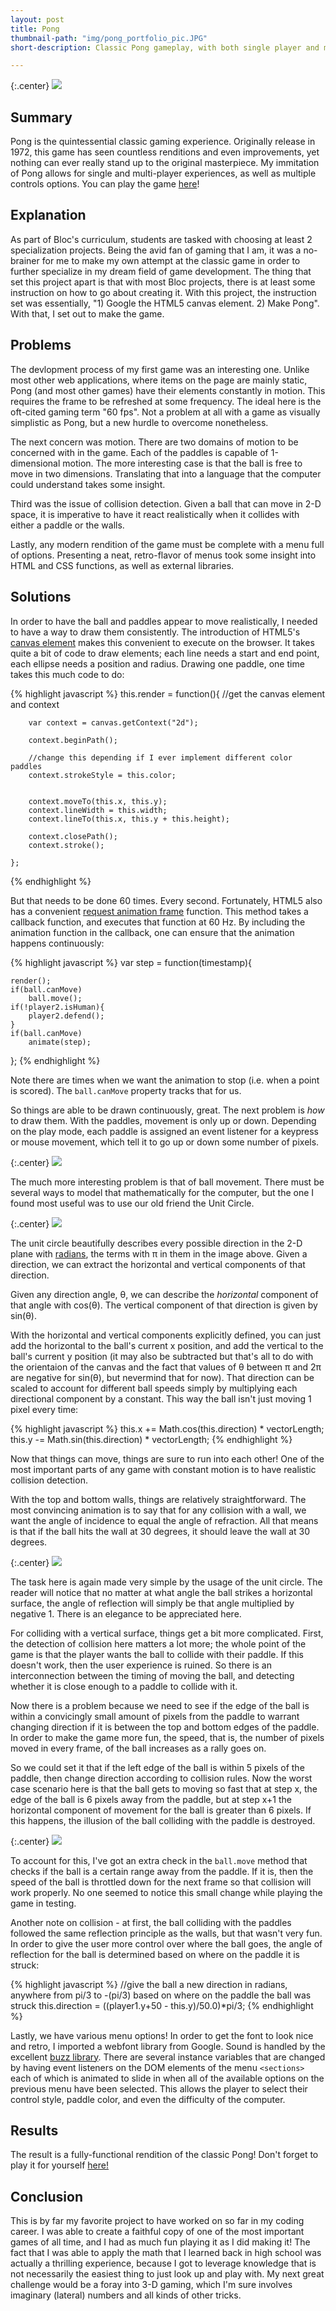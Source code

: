 ```yaml
---
layout: post
title: Pong
thumbnail-path: "img/pong_portfolio_pic.JPG"
short-description: Classic Pong gameplay, with both single player and multiplayer modes. Keyboard controls and mouse control is supported! Powered by the HTML5 canvas element.

---
```


{:.center}
![]({{site.baseurl}}/img/pong_welcome.JPG")

## Summary
Pong is the quintessential classic gaming experience. Originally release in 1972, this game has seen countless renditions and even improvements, yet nothing can ever really stand up to the original masterpiece. My immitation of Pong allows for single and multi-player experiences, as well as multiple controls options. You can play the game <a href="https://evening-temple-10291.herokuapp.com/">here</a>!

## Explanation

As part of Bloc's curriculum, students are tasked with choosing at least 2 specialization projects. Being the avid fan of gaming that I am, it was a no-brainer for me to make my own attempt at the classic game in order to further specialize in my dream field of game development. The thing that set this project apart is that with most Bloc projects, there is at least some instruction on how to go about creating it. With this project, the instruction set was essentially, "1) Google the HTML5 canvas element. 2) Make Pong". With that, I set out to make the game. 

## Problems

The devlopment process of my first game was an interesting one. Unlike most other web applications, where items on the page are mainly static, Pong (and most other games) have their elements constantly in motion. This requires the frame to be refreshed at some frequency. The ideal here is the oft-cited gaming term "60 fps". Not a problem at all with a game as visually simplistic as Pong, but a new hurdle to overcome nonetheless.

The next concern was motion. There are two domains of motion to be concerned with in the game. Each of the paddles is capable of 1-dimensional motion. The more interesting case is that the ball is free to move in two dimensions. Translating that into a language that the computer could understand takes some insight.

Third was the issue of collision detection. Given a ball that can move in 2-D space, it is imperative to have it react realistically when it collides with either a paddle or the walls.

Lastly, any modern rendition of the game must be complete with a menu full of options. Presenting a neat, retro-flavor of menus took some insight into HTML and CSS functions, as well as external libraries.

## Solutions

In order to have the ball and paddles appear to move realistically, I needed to have a way to draw them consistently. The introduction of HTML5's <a href="http://diveintohtml5.info/canvas.html">canvas element</a> makes this convenient to execute on the browser. It takes quite a bit of code to draw elements; each line needs a start and end point, each ellipse needs a position and radius. Drawing one paddle, one time takes this much code to do:

{% highlight javascript %}
this.render = function(){
        //get the canvas element and context

        var context = canvas.getContext("2d");

        context.beginPath();

        //change this depending if I ever implement different color paddles
        context.strokeStyle = this.color;


        context.moveTo(this.x, this.y);
        context.lineWidth = this.width;
        context.lineTo(this.x, this.y + this.height);

        context.closePath();
        context.stroke();

    };
{% endhighlight %}

But that needs to be done 60 times. Every second. Fortunately, HTML5 also has a convenient <a href="https://developer.mozilla.org/en-US/docs/Web/API/window/requestAnimationFrame">request animation frame</a> function. This method takes a callback function, and executes that function at 60 Hz. By including the animation function in the callback, one can ensure that the animation happens continuously:

{% highlight javascript %}
var step = function(timestamp){
    
    render();
    if(ball.canMove)
        ball.move();
    if(!player2.isHuman){
        player2.defend();
    }
    if(ball.canMove)
        animate(step);
    
};
{% endhighlight %}

Note there are times when we want the animation to stop (i.e. when a point is scored). The `ball.canMove` property tracks that for us.


So things are able to be drawn continuously, great. The next problem is _how_ to draw them. With the paddles, movement is only up or down. Depending on the play mode, each paddle is assigned an event listener for a keypress or mouse movement, which tell it to go up or down some number of pixels.

{:.center}
![]({{site.baseurl}}/img/pong.JPG)

The much more interesting problem is that of ball movement. There must be several ways to model that mathematically for the computer, but the one I found most useful was to use our old friend the Unit Circle.

{:.center}
![]({{site.baseurl}}/img/unit_circle.png)

The unit circle beautifully describes every possible direction in the 2-D plane with <a href="https://en.wikipedia.org/wiki/Radian">radians</a>, the terms with π in them in the image above. Given a direction, we can extract the horizontal and vertical components of that direction.

Given any direction angle, θ, we can describe the _horizontal_ component of that angle with cos(θ).
The vertical component of that direction is given by sin(θ).

With the horizontal and vertical components explicitly defined, you can just add the horizontal to the ball's current x position, and add the vertical to the ball's current y position (it may also be subtracted but that's all to do with the orientaion of the canvas and the fact that values of θ between π  and 2π are negative for sin(θ), but nevermind that for now). That direction can be scaled to account for different ball speeds simply by multiplying each directional component by a constant. This way the ball isn't just moving 1 pixel every time:

{% highlight javascript %}
this.x += Math.cos(this.direction) * vectorLength;
this.y -= Math.sin(this.direction) * vectorLength;
{% endhighlight %}



Now that things can move, things are sure to run into each other! One of the most important parts of any game with constant motion is to have realistic collision detection. 

With the top and bottom walls, things are relatively straightforward. The most convincing animation is to say that for any collision with a wall, we want the angle of incidence to equal the angle of refraction. All that means is that if the ball hits the wall at 30 degrees, it should leave the wall at 30 degrees. 

{:.center}
![]({{site.baseurl}}/img/reflection.png)

The task here is again made very simple by the usage of the unit circle. The reader will notice that no matter at what angle the ball strikes a horizontal surface, the angle of reflection will simply be that angle multiplied by negative 1. There is an elegance to be appreciated here.

For colliding with a vertical surface, things get a bit more complicated. First, the detection of collision here matters a lot more; the whole point of the game is that the player wants the ball to collide with their paddle. If this doesn't work, then the user experience is ruined. So there is an interconnection between the timing of moving the ball, and detecting whether it is close enough to a paddle to collide with it.

Now there is a problem because we need to see if the edge of the ball is within a convicingly small amount of pixels from the paddle to warrant changing direction if it is between the top and bottom edges of the paddle. In order to make the game more fun, the speed, that is, the number of pixels moved in every frame, of the ball increases as a rally goes on.

So we could set it that if the left edge of the ball is within 5 pixels of the paddle, then change direction according to collision rules. Now the worst case scenario here is that the ball gets to moving so fast that at step x, the edge of the ball is 6 pixels away from the paddle, but at step x+1 the horizontal component of movement for the ball is greater than 6 pixels. If this happens, the illusion of the ball colliding with the paddle is destroyed. 

{:.center}
![]({{site.baseurl}}/img/collision.png)

To account for this, I've got an extra check in the `ball.move` method that checks if the ball is a certain range away from the paddle. If it is, then the speed of the ball is throttled down for the next frame so that collision will work properly. No one seemed to notice this small change while playing the game in testing.

Another note on collision - at first, the ball colliding with the paddles followed the same reflection principle as the walls, but that wasn't very fun. In order to give the user more control over where the ball goes, the angle of reflection for the ball is determined based on where on the paddle it is struck:

{% highlight javascript %}
//give the ball a new direction in radians, anywhere from pi/3 to -(pi/3) based on where on the paddle the ball was struck
this.direction = ((player1.y+50 - this.y)/50.0)*pi/3;
{% endhighlight %}

Lastly, we have various menu options! In order to get the font to look nice and retro, I imported a webfont library from Google. Sound is handled by the excellent <a href="http://buzz.jaysalvat.com/">buzz library</a>. There are several instance variables that are changed by having event listeners on the DOM elements of the menu `<sections>` each of which is animated to slide in when all of the available options on the previous menu have been selected. This allows the player to select their control style, paddle color, and even the difficulty of the computer. 

## Results

The result is a fully-functional rendition of the classic Pong! Don't forget to play it for yourself <a href="https://evening-temple-10291.herokuapp.com/">here!</a>

## Conclusion

This is by far my favorite project to have worked on so far in my coding career. I was able to create a faithful copy of one of the most important games of all time, and I had as much fun playing it as I did making it! The fact that I was able to apply the math that I learned back in high school was actually a thrilling experience, because I got to leverage knowledge that is not necessarily the easiest thing to just look up and play with. My next great challenge would be a foray into 3-D gaming, which I'm sure involves imaginary (lateral) numbers and all kinds of other tricks.



     

































